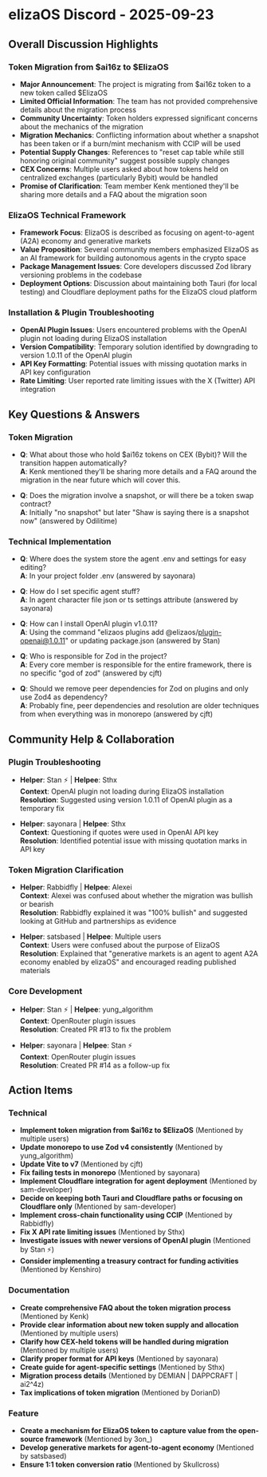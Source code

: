 # elizaOS Discord - 2025-09-23

## Overall Discussion Highlights

### Token Migration from $ai16z to $ElizaOS
- **Major Announcement**: The project is migrating from $ai16z token to a new token called $ElizaOS
- **Limited Official Information**: The team has not provided comprehensive details about the migration process
- **Community Uncertainty**: Token holders expressed significant concerns about the mechanics of the migration
- **Migration Mechanics**: Conflicting information about whether a snapshot has been taken or if a burn/mint mechanism with CCIP will be used
- **Potential Supply Changes**: References to "reset cap table while still honoring original community" suggest possible supply changes
- **CEX Concerns**: Multiple users asked about how tokens held on centralized exchanges (particularly Bybit) would be handled
- **Promise of Clarification**: Team member Kenk mentioned they'll be sharing more details and a FAQ about the migration soon

### ElizaOS Technical Framework
- **Framework Focus**: ElizaOS is described as focusing on agent-to-agent (A2A) economy and generative markets
- **Value Proposition**: Several community members emphasized ElizaOS as an AI framework for building autonomous agents in the crypto space
- **Package Management Issues**: Core developers discussed Zod library versioning problems in the codebase
- **Deployment Options**: Discussion about maintaining both Tauri (for local testing) and Cloudflare deployment paths for the ElizaOS cloud platform

### Installation & Plugin Troubleshooting
- **OpenAI Plugin Issues**: Users encountered problems with the OpenAI plugin not loading during ElizaOS installation
- **Version Compatibility**: Temporary solution identified by downgrading to version 1.0.11 of the OpenAI plugin
- **API Key Formatting**: Potential issues with missing quotation marks in API key configuration
- **Rate Limiting**: User reported rate limiting issues with the X (Twitter) API integration

## Key Questions & Answers

### Token Migration
- **Q**: What about those who hold $ai16z tokens on CEX (Bybit)? Will the transition happen automatically?  
  **A**: Kenk mentioned they'll be sharing more details and a FAQ around the migration in the near future which will cover this.

- **Q**: Does the migration involve a snapshot, or will there be a token swap contract?  
  **A**: Initially "no snapshot" but later "Shaw is saying there is a snapshot now" (answered by Odilitime)

### Technical Implementation
- **Q**: Where does the system store the agent .env and settings for easy editing?  
  **A**: In your project folder .env (answered by sayonara)

- **Q**: How do I set specific agent stuff?  
  **A**: In agent character file json or ts settings attribute (answered by sayonara)

- **Q**: How can I install OpenAI plugin v1.0.11?  
  **A**: Using the command "elizaos plugins add @elizaos/plugin-openai@1.0.11" or updating package.json (answered by Stan)

- **Q**: Who is responsible for Zod in the project?  
  **A**: Every core member is responsible for the entire framework, there is no specific "god of zod" (answered by cjft)

- **Q**: Should we remove peer dependencies for Zod on plugins and only use Zod4 as dependency?  
  **A**: Probably fine, peer dependencies and resolution are older techniques from when everything was in monorepo (answered by cjft)

## Community Help & Collaboration

### Plugin Troubleshooting
- **Helper**: Stan ⚡ | **Helpee**: Sthx  
  **Context**: OpenAI plugin not loading during ElizaOS installation  
  **Resolution**: Suggested using version 1.0.11 of OpenAI plugin as a temporary fix

- **Helper**: sayonara | **Helpee**: Sthx  
  **Context**: Questioning if quotes were used in OpenAI API key  
  **Resolution**: Identified potential issue with missing quotation marks in API key

### Token Migration Clarification
- **Helper**: Rabbidfly | **Helpee**: Alexei  
  **Context**: Alexei was confused about whether the migration was bullish or bearish  
  **Resolution**: Rabbidfly explained it was "100% bullish" and suggested looking at GitHub and partnerships as evidence

- **Helper**: satsbased | **Helpee**: Multiple users  
  **Context**: Users were confused about the purpose of ElizaOS  
  **Resolution**: Explained that "generative markets is an agent to agent A2A economy enabled by elizaOS" and encouraged reading published materials

### Core Development
- **Helper**: Stan ⚡ | **Helpee**: yung_algorithm  
  **Context**: OpenRouter plugin issues  
  **Resolution**: Created PR #13 to fix the problem

- **Helper**: sayonara | **Helpee**: Stan ⚡  
  **Context**: OpenRouter plugin issues  
  **Resolution**: Created PR #14 as a follow-up fix

## Action Items

### Technical
- **Implement token migration from $ai16z to $ElizaOS** (Mentioned by multiple users)
- **Update monorepo to use Zod v4 consistently** (Mentioned by yung_algorithm)
- **Update Vite to v7** (Mentioned by cjft)
- **Fix failing tests in monorepo** (Mentioned by sayonara)
- **Implement Cloudflare integration for agent deployment** (Mentioned by sam-developer)
- **Decide on keeping both Tauri and Cloudflare paths or focusing on Cloudflare only** (Mentioned by sam-developer)
- **Implement cross-chain functionality using CCIP** (Mentioned by Rabbidfly)
- **Fix X API rate limiting issues** (Mentioned by Sthx)
- **Investigate issues with newer versions of OpenAI plugin** (Mentioned by Stan ⚡)
- **Consider implementing a treasury contract for funding activities** (Mentioned by Kenshiro)

### Documentation
- **Create comprehensive FAQ about the token migration process** (Mentioned by Kenk)
- **Provide clear information about new token supply and allocation** (Mentioned by multiple users)
- **Clarify how CEX-held tokens will be handled during migration** (Mentioned by multiple users)
- **Clarify proper format for API keys** (Mentioned by sayonara)
- **Create guide for agent-specific settings** (Mentioned by Sthx)
- **Migration process details** (Mentioned by DEMIAN | DAPPCRAFT | ai2^4z)
- **Tax implications of token migration** (Mentioned by DorianD)

### Feature
- **Create a mechanism for ElizaOS token to capture value from the open-source framework** (Mentioned by 3on_)
- **Develop generative markets for agent-to-agent economy** (Mentioned by satsbased)
- **Ensure 1:1 token conversion ratio** (Mentioned by Skullcross)